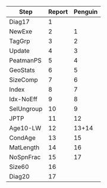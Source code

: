 Step       | Report | Penguin
---------- | ------ | -------
Diag17     |      1 |
NewExe     |      2 |       1
TagGrp     |      3 |       2
Update     |      4 |       3
PeatmanPS  |      5 |       4
GeoStats   |      6 |       5
SizeComp   |      7 |       6
Index      |      8 |       7
Idx-NoEff  |      9 |       8
SelUngroup |     10 |       9
JPTP       |     11 |      12
Age10-LW   |     12 |   13+14
CondAge    |     13 |      15
MatLength  |     14 |      16
NoSpnFrac  |     15 |      17
Size60     |     16 |
Diag20     |     17 |
